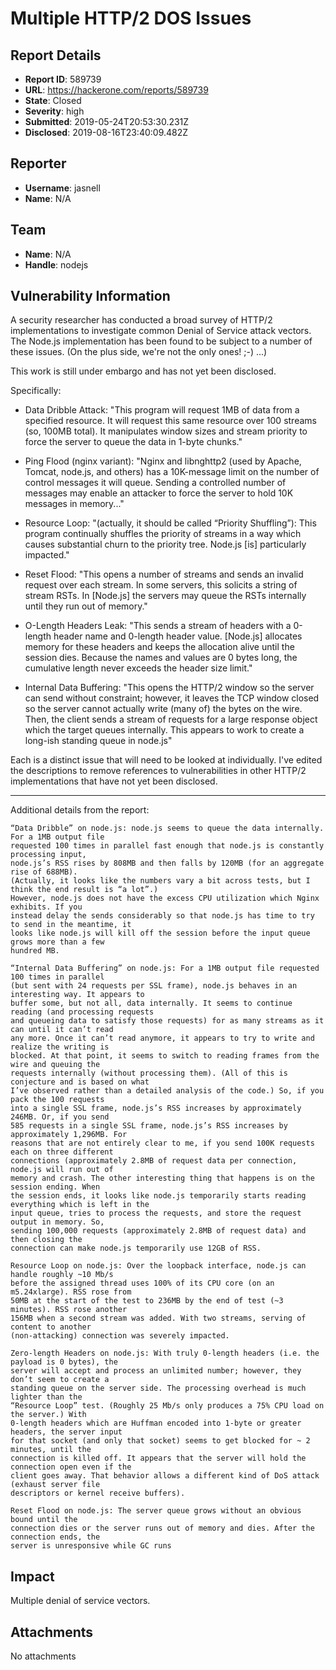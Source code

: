 # Multiple HTTP/2 DOS Issues

## Report Details
- **Report ID**: 589739
- **URL**: https://hackerone.com/reports/589739
- **State**: Closed
- **Severity**: high
- **Submitted**: 2019-05-24T20:53:30.231Z
- **Disclosed**: 2019-08-16T23:40:09.482Z

## Reporter
- **Username**: jasnell
- **Name**: N/A

## Team
- **Name**: N/A
- **Handle**: nodejs

## Vulnerability Information
A security researcher has conducted a broad survey of HTTP/2 implementations to investigate common Denial of Service attack vectors. The Node.js implementation has been found to be subject to a number of these issues. (On the plus side, we're not the only ones! ;-) ...)

This work is still under embargo and has not yet been disclosed. 

Specifically:

* Data Dribble Attack: "This program will request 1MB of data from a specified resource. It will request this same resource over 100 streams (so, 100MB total). It manipulates window sizes and stream priority to force the server to queue the data in 1-byte chunks."

* Ping Flood (nginx variant):  "Nginx and libnghttp2 (used by Apache, Tomcat, node.js, and others) has a 10K-message limit on the number of control messages it will queue. Sending a controlled number of messages may enable an attacker to force the server to hold 10K messages in memory..."

* Resource Loop: "(actually, it should be called “Priority Shuffling”): This program continually shuffles the priority of streams in a way which causes substantial churn to the priority tree. Node.js [is] particularly impacted."

* Reset Flood: "This opens a number of streams and sends an invalid request over each stream. In some servers, this solicits a string of stream RSTs. In [Node.js] the servers may queue the RSTs internally until they run out of memory."

* O-Length Headers Leak: "This sends a stream of headers with a 0-length header name and 0-length header value. [Node.js] allocates memory for these headers and keeps the allocation alive until the session dies. Because the names and values are 0 bytes long, the cumulative length never exceeds the header size limit."

* Internal Data Buffering: "This opens the HTTP/2 window so the server can send without constraint; however, it leaves the TCP window closed so the server cannot actually write (many of) the bytes on the wire. Then, the client sends a stream of requests for a large response object which the target queues internally. This appears to work to create a long-ish standing queue in node.js"

Each is a distinct issue that will need to be looked at individually. I've edited the descriptions to remove references to vulnerabilities in other HTTP/2 implementations that have not yet been disclosed.

---

Additional details from the report:

```
“Data Dribble” on node.js: node.js seems to queue the data internally. For a 1MB output file
requested 100 times in parallel fast enough that node.js is constantly processing input,
node.js’s RSS rises by 808MB and then falls by 120MB (for an aggregate rise of 688MB).
(Actually, it looks like the numbers vary a bit across tests, but I think the end result is “a lot”.)
However, node.js does not have the excess CPU utilization which Nginx exhibits. If you
instead delay the sends considerably so that node.js has time to try to send in the meantime, it
looks like node.js will kill off the session before the input queue grows more than a few
hundred MB.

“Internal Data Buffering” on node.js: For a 1MB output file requested 100 times in parallel
(but sent with 24 requests per SSL frame), node.js behaves in an interesting way. It appears to
buffer some, but not all, data internally. It seems to continue reading (and processing requests
and queueing data to satisfy those requests) for as many streams as it can until it can’t read
any more. Once it can’t read anymore, it appears to try to write and realize the writing is
blocked. At that point, it seems to switch to reading frames from the wire and queuing the
requests internally (without processing them). (All of this is conjecture and is based on what
I’ve observed rather than a detailed analysis of the code.) So, if you pack the 100 requests
into a single SSL frame, node.js’s RSS increases by approximately 246MB. Or, if you send
585 requests in a single SSL frame, node.js’s RSS increases by approximately 1,296MB. For
reasons that are not entirely clear to me, if you send 100K requests each on three different
connections (approximately 2.8MB of request data per connection, node.js will run out of
memory and crash. The other interesting thing that happens is on the session ending. When
the session ends, it looks like node.js temporarily starts reading everything which is left in the
input queue, tries to process the requests, and store the request output in memory. So,
sending 100,000 requests (approximately 2.8MB of request data) and then closing the
connection can make node.js temporarily use 12GB of RSS.

Resource Loop on node.js: Over the loopback interface, node.js can handle roughly ~10 Mb/s
before the assigned thread uses 100% of its CPU core (on an m5.24xlarge). RSS rose from
50MB at the start of the test to 236MB by the end of test (~3 minutes). RSS rose another
156MB when a second stream was added. With two streams, serving of content to another
(non-attacking) connection was severely impacted.

Zero-length Headers on node.js: With truly 0-length headers (i.e. the payload is 0 bytes), the
server will accept and process an unlimited number; however, they don’t seem to create a
standing queue on the server side. The processing overhead is much lighter than the
“Resource Loop” test. (Roughly 25 Mb/s only produces a 75% CPU load on the server.) With
0-length headers which are Huffman encoded into 1-byte or greater headers, the server input
for that socket (and only that socket) seems to get blocked for ~ 2 minutes, until the
connection is killed off. It appears that the server will hold the connection open even if the
client goes away. That behavior allows a different kind of DoS attack (exhaust server file
descriptors or kernel receive buffers).

Reset Flood on node.js: The server queue grows without an obvious bound until the
connection dies or the server runs out of memory and dies. After the connection ends, the
server is unresponsive while GC runs
```

## Impact

Multiple denial of service vectors.

## Attachments
No attachments
